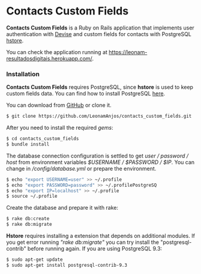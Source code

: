 # Contacts Custom Fields

__Contacts Custom Fields__ is a Ruby on Rails application that implements user authentication with [Devise] and custom fields for contacts with PostgreSQL [hstore].

You can check the application running at https://leonam-resultadosdigitais.herokuapp.com/.

### Installation

__Contacts Custom Fields__ requires PostgreSQL, since __hstore__ is used to keep custom fields data. You can find how to install PostgreSQL [here](https://www.postgresql.org/download/linux/ubuntu/).

You can download from [GitHub] or clone it. 
```sh
$ git clone https://github.com/LeonamAnjos/contacts_custom_fields.git
```

After you need to install the required _gems_:
```sh
$ cd contacts_custom_fields
$ bundle install
```
The database connection configuration is settled to get _user / password / host_ from environment variables _$USERNAME / $PASSWORD / $IP_. You can change in _/config/database.yml_ or prepare the environment.
```sh
$ echo "export USERNAME=user" >> ~/.profile
$ echo "export PASSWORD=password" >> ~/.profilePostgreSQ 
$ echo "export IP=localhost" >> ~/.profile
$ source ~/.profile
```
Create the database and prepare it with rake:
```sh
$ rake db:create
$ rake db:migrate
```
__Hstore__ requires installing a extension that depends on additional modules. If you get error running _"rake db:migrate"_ you can try install the "postgresql-contrib" before running again. If you are using PostgreSQL 9.3:
```sh
$ sudo apt-get update
$ sudo apt-get install postgresql-contrib-9.3
```

[GitHub]: <https://github.com/LeonamAnjos/contacts_custom_fields>
[Devise]: <https://github.com/plataformatec/devise>
[hstore]: <https://www.postgresql.org/docs/9.1/static/hstore.html>
   